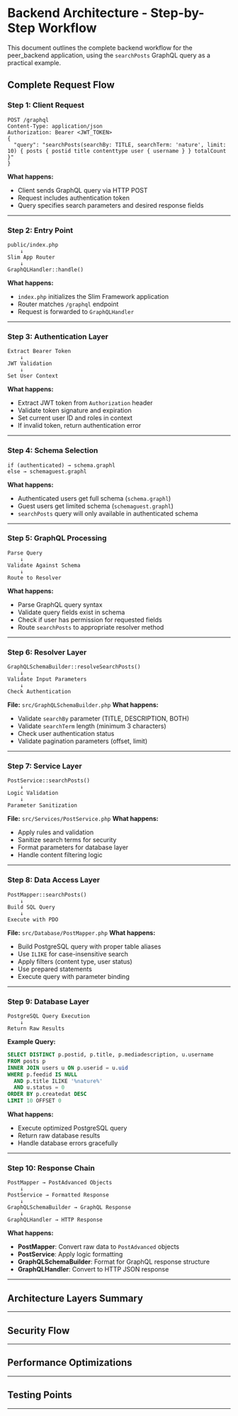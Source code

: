 # Backend Architecture - Step-by-Step Workflow
This document outlines the complete backend workflow for the peer_backend application, using the `searchPosts` GraphQL query as a practical example.
##  Complete Request Flow
### **Step 1: Client Request**
```http
POST /graphql
Content-Type: application/json
Authorization: Bearer <JWT_TOKEN>
{
  "query": "searchPosts(searchBy: TITLE, searchTerm: 'nature', limit: 10) { posts { postid title contenttype user { username } } totalCount }"
}
```
**What happens:**
- Client sends GraphQL query via HTTP POST
- Request includes authentication token
- Query specifies search parameters and desired response fields
---
### **Step 2: Entry Point**
```
public/index.php
    ↓
Slim App Router
    ↓
GraphQLHandler::handle()
```
**What happens:**
- `index.php` initializes the Slim Framework application
- Router matches `/graphql` endpoint
- Request is forwarded to `GraphQLHandler`
---
### **Step 3: Authentication Layer**
```
Extract Bearer Token
    ↓
JWT Validation
    ↓
Set User Context
```
**What happens:**
- Extract JWT token from `Authorization` header
- Validate token signature and expiration
- Set current user ID and roles in context
- If invalid token, return authentication error
---
### **Step 4: Schema Selection**
```
if (authenticated) → schema.graphl
else → schemaguest.graphl
```
**What happens:**
- Authenticated users get full schema (`schema.graphl`)
- Guest users get limited schema (`schemaguest.graphl`)
- `searchPosts` query will only available in authenticated schema
---
### **Step 5: GraphQL Processing**
```
Parse Query
    ↓
Validate Against Schema
    ↓
Route to Resolver
```
**What happens:**
- Parse GraphQL query syntax
- Validate query fields exist in schema
- Check if user has permission for requested fields
- Route `searchPosts` to appropriate resolver method
---
### **Step 6: Resolver Layer**
```
GraphQLSchemaBuilder::resolveSearchPosts()
    ↓
Validate Input Parameters
    ↓
Check Authentication
```
**File:** `src/GraphQLSchemaBuilder.php`
**What happens:**
- Validate `searchBy` parameter (TITLE, DESCRIPTION, BOTH)
- Validate `searchTerm` length (minimum 3 characters)
- Check user authentication status
- Validate pagination parameters (offset, limit)
---
### **Step 7: Service Layer**
```
PostService::searchPosts()
    ↓
Logic Validation
    ↓
Parameter Sanitization
```
**File:** `src/Services/PostService.php`
**What happens:**
- Apply rules and validation
- Sanitize search terms for security
- Format parameters for database layer
- Handle content filtering logic
---
### **Step 8: Data Access Layer**
```
PostMapper::searchPosts()
    ↓
Build SQL Query
    ↓
Execute with PDO
```
**File:** `src/Database/PostMapper.php`
**What happens:**
- Build PostgreSQL query with proper table aliases
- Use `ILIKE` for case-insensitive search
- Apply filters (content type, user status)
- Use prepared statements 
- Execute query with parameter binding
---
### **Step 9: Database Layer**
```
PostgreSQL Query Execution
    ↓
Return Raw Results
```
**Example Query:**
```sql
SELECT DISTINCT p.postid, p.title, p.mediadescription, u.username 
FROM posts p 
INNER JOIN users u ON p.userid = u.uid 
WHERE p.feedid IS NULL 
  AND p.title ILIKE '%nature%' 
  AND u.status = 0 
ORDER BY p.createdat DESC 
LIMIT 10 OFFSET 0
```
**What happens:**
- Execute optimized PostgreSQL query
- Return raw database results
- Handle database errors gracefully
---
### **Step 10: Response Chain**
```
PostMapper → PostAdvanced Objects
    ↓
PostService → Formatted Response
    ↓
GraphQLSchemaBuilder → GraphQL Response
    ↓
GraphQLHandler → HTTP Response
```
**What happens:**
- **PostMapper**: Convert raw data to `PostAdvanced` objects
- **PostService**: Apply logic formatting
- **GraphQLSchemaBuilder**: Format for GraphQL response structure
- **GraphQLHandler**: Convert to HTTP JSON response
---
##  Architecture Layers Summary

---
##  Security Flow

---
##   Performance Optimizations

---
##  Testing Points
---


